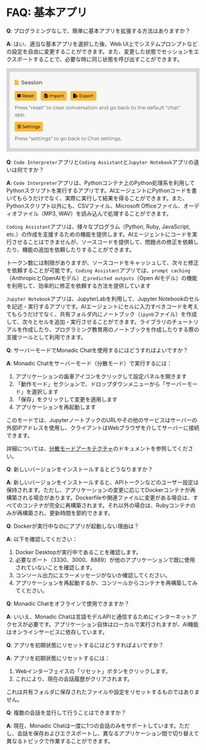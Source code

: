 # FAQ: 基本アプリ

**Q**: プログラミングなしで、簡単に基本アプリを拡張する方法はありますか？

**A**: はい、適当な基本アプリを選択した後、Web UI上でシステムプロンプトなどの設定を自由に変更することができます。また、変更した状態でセッションをエクスポートすることで、必要な時に同じ状態を呼び出すことができます。

![](../assets/images/monadic-chat-session.png ':size=400')

**Q**: `Code Interpreter`アプリと`Coding Assistant`と`Jupyter Notebook`アプリの違いは何ですか？

**A**: `Code Interpreter`アプリは、Pythonコンテナ上のPython処理系を利用してPythonスクリプトを実行するアプリです。AIエージェントにPythonコードを書いてもらうだけでなく、実際に実行して結果を得ることができます。また、Pythonスクリプト以外にも、CSVファイル、Microsoft Officeファイル、オーディオファイル（MP3, WAV）を読み込んで処理することができます。

`Coding Assistant`アプリは、様々なプログラム（Python, Ruby, JavaScript, etc.）の作成を支援するための機能を提供します。AIエージェントにコードを実行させることはできませんが、ソースコードを提供して、問題点の修正を依頼したり、機能の追加を依頼したりすることができます。

トークン数には制限がありますが、ソースコードをキャッシュして、次々と修正を依頼することが可能です。`Coding Assistant`アプリでは、`prompt caching`（AnthropicとOpenAIモデル）と`predicted outputs`（Open AIモデル）の機能を利用して、効率的に修正を依頼する方法を提供しています

`Jupyter Notebook`アプリは、JupyterLabを利用して、Jupyter Notebookのセルを記述・実行するアプリです。AIエージェントにセルに入力すべきコードを考えてもらうだけでなく、共有フォルダ内にノートブック（`ipynb`ファイル）を作成して、次々とセルを追加・実行させることができます。ライブラリのチュートリアルを作成したり、プログラミング教育用のノートブックを作成したりする際の支援ツールとして利用できます。

**Q**: サーバーモードでMonadic Chatを使用するにはどうすればよいですか？

**A**: Monadic Chatをサーバーモード（分散モード）で実行するには：

1. アプリケーションの歯車アイコンをクリックして設定パネルを開きます
2. 「動作モード」セクションで、ドロップダウンメニューから「サーバーモード」を選択します
3. 「保存」をクリックして変更を適用します
4. アプリケーションを再起動します

このモードでは、JupyterノートブックのURLやその他のサービスはサーバーの外部IPアドレスを使用し、クライアントはWebブラウザを介してサーバーに接続できます。

詳細については、[分散モードアーキテクチャ](../docker-integration/basic-architecture.md#分散モードアーキテクチャ)のドキュメントを参照してください。

**Q**: 新しいバージョンをインストールするとどうなりますか？

**A**: 新しいバージョンをインストールすると、APIトークンなどのユーザー設定は保持されます。ただし、アプリケーションの変更に応じてDockerコンテナが再構築される場合があります。Dockerfileや関連ファイルに変更がある場合は、すべてのコンテナが完全に再構築されます。それ以外の場合は、Rubyコンテナのみが再構築され、更新時間を節約できます。

**Q**: Dockerが実行中なのにアプリが起動しない理由は？

**A**: 以下を確認してください：

1. Docker Desktopが実行中であることを確認します。
2. 必要なポート（3330、3000、8889）が他のアプリケーションで既に使用されていないことを確認します。
3. コンソール出力にエラーメッセージがないか確認してください。
4. アプリケーションを再起動するか、コンソールからコンテナを再構築してみてください。

**Q**: Monadic Chatをオフラインで使用できますか？

**A**: いいえ、Monadic Chatは言語モデルAPIと通信するためにインターネットアクセスが必要です。アプリケーション自体はローカルで実行されますが、AI機能はオンラインサービスに依存しています。

**Q**: アプリを初期状態にリセットするにはどうすればよいですか？

**A**: アプリを初期状態にリセットするには：

1. Webインターフェイスの「リセット」ボタンをクリックします。
2. これにより、現在の会話履歴がクリアされます。

これは共有フォルダに保存されたファイルや設定をリセットするものではありません。

**Q**: 複数の会話を並行して行うことはできますか？

**A**: 現在、Monadic Chatは一度に1つの会話のみをサポートしています。ただし、会話を保存およびエクスポートし、異なるアプリケーション間で切り替えて異なるトピックで作業することができます。